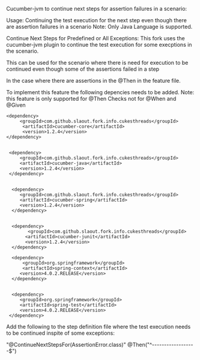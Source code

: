 Cucumber-jvm to continue next steps for assertion failures in a scenario: 

Usage:
Continuing the test execution for the next step even though there are assertion failures in a scenario
Note: Only Java Language is supported.

Continue Next Steps for Predefined or All Exceptions:
This fork uses the cucumber-jvm plugin to continue the test execution for some execptions in the scenario.

This can be used for the scenario where there is need for execution to be continued even though some of the assertions failed in a step

In the case where there are assertions in the @Then in the feature file.

To implement this feature the following depencies needs to be added.
Note: this feature is only supported for @Then Checks not for @When and @Given



    <dependency>
         <groupId>com.github.slaout.fork.info.cukesthreads</groupId>
          <artifactId>cucumber-core</artifactId>
          <version>1.2.4</version>
    </dependency>


     <dependency>
         <groupId>com.github.slaout.fork.info.cukesthreads</groupId>
         <artifactId>cucumber-java</artifactId>
         <version>1.2.4</version>
     </dependency>


      <dependency>
         <groupId>com.github.slaout.fork.info.cukesthreads</groupId>
         <artifactId>cucumber-spring</artifactId>
         <version>1.2.4</version>
      </dependency>


      <dependency>
            <groupId>com.github.slaout.fork.info.cukesthreads</groupId>
           <artifactId>cucumber-junit</artifactId>
           <version>1.2.4</version>
      </dependency>

      <dependency>
          <groupId>org.springframework</groupId>
          <artifactId>spring-context</artifactId>
         <version>4.0.2.RELEASE</version>
      </dependency>


      <dependency>
         <groupId>org.springframework</groupId>
         <artifactId>spring-test</artifactId>
         <version>4.0.2.RELEASE</version>
     </dependency>


Add the following to the step definition file where the test execution needs to be continued inspite of some exceptions:

"@ContinueNextStepsFor(AssertionError.class)"
@Then("^------------------$")





